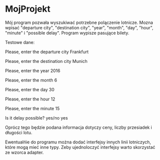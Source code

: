 # MojProjekt
Mój program pozwała wyszukiwać potrzebne polączenie lotnicze. Mozna wpisać "departure city", "destination city",
"year", "month", "day", "hour", "minute" i "possible delay". Program wypisze pasujące bilety.

Testowe dane:

Please, enter the departure city
Frankfurt

Please, enter the destination city
Munich

Please, enter the year
2016

Please, enter the month
6

Please, enter the day
30

Please, enter the hour
12

Please, enter the minute
15

Is it delay possible? yes/no
yes

Oprócz tego będzie podana informacja dotyczy ceny, liczby przesiadek i długości lotu.

Ewentualńie do programu można dodać interfejsy innych linii lotniczych, które mogą mieć inne typy. 
Zeby ujednoloczyć interfejsy warto skorzystać ze wzorca adapter.
